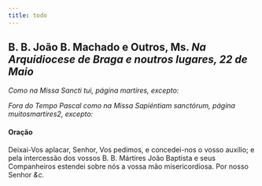 ```yaml
---
title: todo
---
```

<h2 class="text-center">B. B. João B. Machado e Outros, Ms. <em>Na Arquidiocese de Braga e noutros lugares, 22 de Maio</em></h2>

<em>Como na Missa Sancti tui, página martires, excepto:</em>

<em>Fora do Tempo Pascal como na Missa Sapiéntiam sanctórum, página muitosmartires2, excepto:</em>

<h4 class="text-center">Oração</h4>
<div class="container-fluid">
<div class="row">
<div class="dropcap text-justify">

</div>
<div class="dropcap text-justify">
Deixai-Vos aplacar, Senhor, Vos pedimos, e concedei-nos o vosso auxílio; e pela intercessão dos vossos B. B. Mártires João Baptista e seus Companheiros estendei sobre nós a vossa mão misericordiosa. Por nosso Senhor <em>&c.</em>
</div>
</div>
</div>